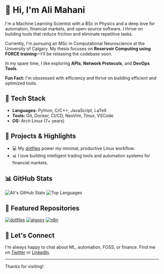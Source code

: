 # 👋 Hi, I'm Ali Mahani

I'm a Machine Learning Scientist with a BSc in Physics and a deep love for automation, financial markets, and open-source software. I thrive on building tools that reduce friction and eliminate repetitive tasks.

Currently, I'm pursuing an MSc in Computational Neuroscience at the University of Calgary. My thesis focuses on 
**Reservoir Computing using FORCE training**—I'll be releasing the codebase soon.

In my spare time, I like exploring **APIs**, **Network Protocols**, and **DevOps Tools**.

**Fun Fact:** I'm obssessed with efficiency and thrive on building efficient and optimized tools.

## 🧰 Tech Stack

- **Languages:** Python, C/C++, JavaScript, LaTeX  
- **Tools:** Git, Docker, CI/CD, NeoVim, Tmux, VSCode  
- **OS:** Arch Linux (7+ years)

## 🧠 Projects & Highlights

- 💻 My [dotfiles](https://github.com/themahani/dotfiles) power my minimal, productive Linux workflow.
- 📊 I love building intelligent trading tools and automation systems for financial markets.

## 📊 GitHub Stats

![Ali's GitHub Stats](https://github-readme-stats.vercel.app/api?username=themahani&show_icons=true&layout=compact&theme=tokyonight)
![Top Languages](https://github-readme-stats.vercel.app/api/top-langs/?username=themahani&layout=compact&theme=tokyonight)

## 📌 Featured Repositories

[![dotfiles](https://github-readme-stats.vercel.app/api/pin/?username=themahani&repo=dotfiles&theme=transparent)](https://github.com/themahani/dotfiles)
[![algopy](https://github-readme-stats.vercel.app/api/pin/?username=themahani&repo=algopy&theme=transparent)](https://github.com/themahani/algopy)
[![n8n](https://github-readme-stats.vercel.app/api/pin/?username=themahani&repo=n8n&theme=transparent)](https://github.com/themahani/n8n)
<!-- [![thesis-template](https://github-readme-stats.vercel.app/api/pin/?username=themahani&repo=thesis-template)](https://github.com/themahani/thesis-template)
-->

## 🤝 Let's Connect

I'm always happy to chat about ML, automation, FOSS, or finance.
Find me on [Twitter](https://twitter.com/themahani) or [LinkedIn](https://linkedin.com/in/ali-a-mahani).

---

Thanks for visiting!
